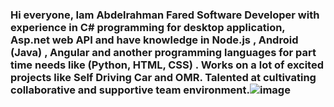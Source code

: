 ### Hi everyone, Iam Abdelrahman Fared Software Developer with experience in C# programming for desktop application, Asp.net web API and have knowledge in Node.js , Android (Java) , Angular and another programming languages for part time needs like (Python, HTML, CSS) . Works on a lot of excited projects like Self Driving Car and OMR. Talented at cultivating collaborative and supportive team environment.![image](https://user-images.githubusercontent.com/17782440/110222682-aae56f80-7edc-11eb-9623-9778e0171f44.png)


<!--
**bedosport/bedosport** is a ✨ _special_ ✨ repository because its `README.md` (this file) appears on your GitHub profile.

Here are some ideas to get you started:

- 🔭 I’m currently working on ...
- 🌱 I’m currently learning ...
- 👯 I’m looking to collaborate on ...
- 🤔 I’m looking for help with ...
- 💬 Ask me about ...
- 📫 How to reach me: ...
- 😄 Pronouns: ...
- ⚡ Fun fact: ...
-->
